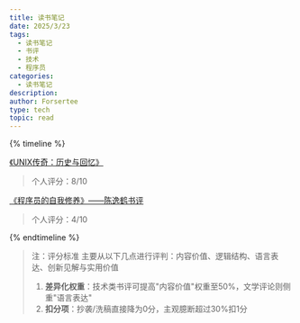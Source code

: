 ```yaml
---
title: 读书笔记
date: 2025/3/23
tags:
  - 读书笔记
  - 书评
  - 技术
  - 程序员
categories:
  - 读书笔记
description: 
author: Forsertee
type: tech
topic: read
---
```



{% timeline %}
<!-- node 2025 年 4 月 9 日 -->
[《UNIX传奇：历史与回忆》](https://www.montylee.cn/2025/04/09/《UNIX传奇：历史与回忆》/)
> 个人评分：8/10

<!-- node 2025 年 3 月 30 日 -->
[《程序员的自我修养》——陈逸鹤书评](https://www.montylee.cn/2025/03/30/《程序员的自我修养》——陈逸鹤书评/)

> 个人评分：4/10

{% endtimeline %}

> 注：评分标准
> 主要从以下几点进行评判：内容价值、逻辑结构、语言表达、创新见解与实用价值
> 1. **差异化权重**​：技术类书评可提高"内容价值"权重至50%，文学评论则侧重"语言表达"
> 2. **扣分项**​：抄袭/洗稿直接降为0分，主观臆断超过30%扣1分
